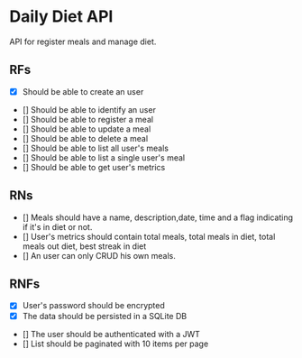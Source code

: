 # Daily Diet API

API for register meals and manage diet.

## RFs

- [x] Should be able to create an user
- [] Should be able to identify an user
- [] Should be able to register a meal
- [] Should be able to update a meal
- [] Should be able to delete a meal
- [] Should be able to list all user's meals
- [] Should be able to list a single user's meal
- [] Should be able to get user's metrics

## RNs

- [] Meals should have a name, description,date, time and a flag indicating if it's in diet or not.
- [] User's metrics should contain total meals, total meals in diet, total meals out diet, best streak in diet
- [] An user can only CRUD his own meals.

## RNFs

- [x] User's password should be encrypted
- [x] The data should be persisted in a SQLite DB
- [] The user should be authenticated with a JWT
- [] List should be paginated with 10 items per page
